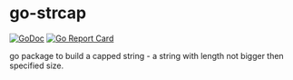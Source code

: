 # go-strcap

[![GoDoc](http://godoc.org/github.com/robert-zaremba/go-strcap?status.png)](http://godoc.org/github.com/robert-zaremba/go-strcap) [![Go Report Card](https://goreportcard.com/badge/github.com/robert-zaremba/go-strcap)](https://goreportcard.com/report/github.com/robert-zaremba/go-strcap)

go package to build a capped string - a string with length not bigger then specified size.
